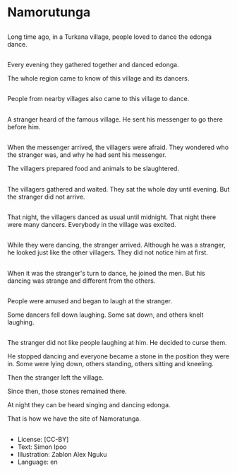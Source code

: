 # Namorutunga

##
Long time ago, in a Turkana village, people loved to dance the edonga dance.

##
Every evening they gathered together and danced edonga. 

The whole region came to know of this village and its dancers.

##
People from nearby villages also came to this village to dance.

##
A stranger heard of the famous village. He sent his messenger to go there before him.

##
When the messenger arrived, the villagers were afraid. They  wondered who the stranger was, and why he had sent his messenger. 

The villagers prepared food and animals to be slaughtered.

##
The villagers gathered  and waited. They sat the whole day until evening. But the stranger did not arrive.

##
That night, the villagers danced as usual until midnight. That night there were many dancers. Everybody in the village was excited.

##
While they were dancing, the stranger arrived. Although he was a stranger, he looked  just like the other villagers. They did not notice him at first.

##
When it was the stranger's turn to dance, he joined the men. But his dancing was strange and different from the others.

##
People were amused and began to laugh at the stranger. 

Some dancers fell down laughing. Some sat down, and others knelt laughing.

##
The stranger did not like people laughing at him. He  decided to curse them.

He stopped dancing and everyone became a stone in the position they were in. Some were lying down, others standing, others sitting and kneeling. 

Then the stranger left the village.

Since then, those stones remained there. 

At night they can be heard singing and dancing edonga.

That is how we have the site of Namoratunga.

##
* License: [CC-BY]
* Text: Simon Ipoo
* Illustration: Zablon Alex Nguku
* Language: en
